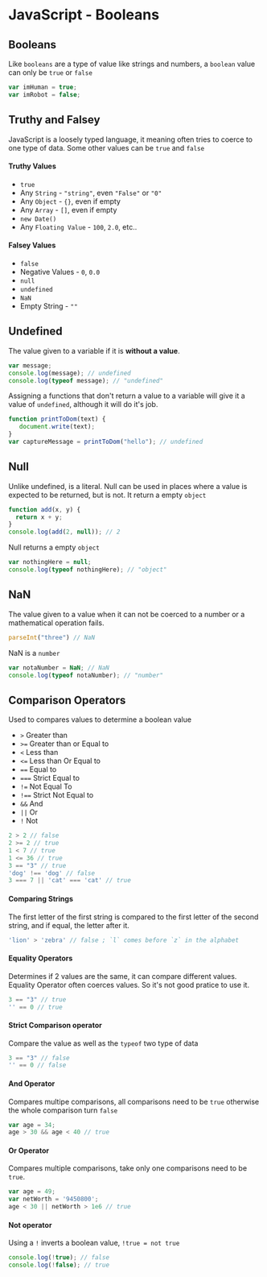 # JavaScript - Booleans

## Booleans
Like `booleans` are a type of value like strings and numbers, a `boolean` value can only be `true` or `false`

```js
var imHuman = true;
var imRobot = false;
```

## Truthy and Falsey
JavaScript is a loosely typed language, it meaning often tries to coerce to one type of data. Some other values can be `true` and `false`

#### Truthy Values
- `true`
- Any `String` - `"string"`, even `"False"` or `"0"`
- Any `Object` - `{}`, even if empty
- Any `Array` - `[]`, even if empty
- `new Date()`
- Any `Floating Value` - `100`, `2.0`, etc..

#### Falsey  Values
- `false`
- Negative Values - `0`, `0.0`
- `null`
- `undefined`
- `NaN`
- Empty String - `""`

## Undefined
The value given to a variable if it is **without a value**.

```js
var message;
console.log(message); // undefined
console.log(typeof message); // "undefined"
```

Assigning a functions that don't return a value to a variable will give it a value of `undefined`, although it will do it's job.
```js
function printToDom(text) {
   document.write(text);
}
var captureMessage = printToDom("hello"); // undefined
```

## Null
Unlike undefined, is a literal. Null can be used in places where a value is expected to be returned, but is not. It return a empty `object`

```js
function add(x, y) {
  return x + y;
}
console.log(add(2, null)); // 2
```

Null returns a empty `object`
```js
var nothingHere = null;
console.log(typeof nothingHere); // "object"
```

## NaN
The value given to a value when it can not be coerced to a number or a mathematical operation fails.

```js
parseInt("three") // NaN
```
NaN is a `number`
```js
var notaNumber = NaN; // NaN
console.log(typeof notaNumber); // "number"
```

## Comparison Operators
Used to compares values to determine a boolean value

- `>` Greater than
- `>=` Greater than or Equal to
- `<` Less than
- `<=` Less than Or Equal to
- `==` Equal to
- `===` Strict Equal to
- `!=` Not Equal To
- `!==` Strict Not Equal to
- `&&` And
- `||` Or
- `!` Not

```js
2 > 2 // false
2 >= 2 // true
1 < 7 // true
1 <= 36 // true
3 == "3" // true
'dog' !== 'dog' // false
3 === 7 || 'cat' === 'cat' // true
```

#### Comparing Strings
The first letter of the first string is compared to the first letter of the second string, and if equal, the letter after it.
```js
'lion' > 'zebra' // false ; `l` comes before `z` in the alphabet
```

#### Equality Operators
Determines if 2 values are the same, it can compare different values. Equality Operator often coerces values. So it's not good pratice to use it.
```js
3 == "3" // true
'' == 0 // true
```

#### Strict Comparison operator
Compare the value as well as the `typeof` two type of data
```js
3 == "3" // false
'' == 0 // false
```


#### And Operator
Compares multipe comparisons, all comparisons need to be `true` otherwise the whole comparison turn `false`

```js
var age = 34;
age > 30 && age < 40 // true
```

#### Or Operator
Compares multiple comparisons, take only one comparisons need to be `true`.

```js
var age = 49;
var netWorth = '9450800';
age < 30 || netWorth > 1e6 // true
```

#### Not operator
Using a `!` inverts a boolean value, `!true = not true`

```js
console.log(!true); // false
console.log(!false); // true
```
